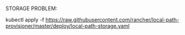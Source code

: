 STORAGE PROBLEM:

kubectl apply -f https://raw.githubusercontent.com/rancher/local-path-provisioner/master/deploy/local-path-storage.yaml
